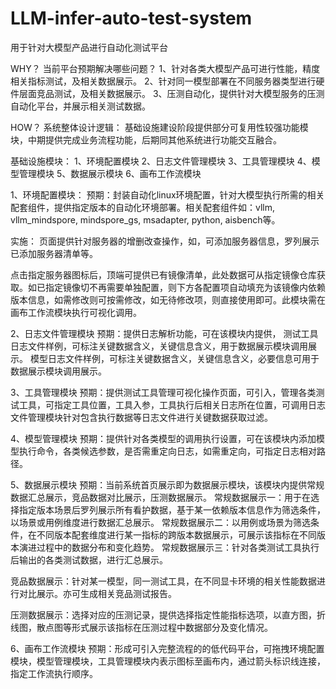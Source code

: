 # LLM-infer-auto-test-system
用于针对大模型产品进行自动化测试平台

WHY？
当前平台预期解决哪些问题？
1、针对各类大模型产品可进行性能，精度相关指标测试，及相关数据展示。
2、针对同一模型部署在不同服务器类型进行硬件层面竞品测试，及相关数据展示。
3、压测自动化，提供针对大模型服务的压测自动化平台，并展示相关测试数据。

HOW？
系统整体设计逻辑：
基础设施建设阶段提供部分可复用性较强功能模块，中期提供完成业务流程功能，后期同其他系统进行功能交互融合。

基础设施模块：
1、环境配置模块
2、日志文件管理模块
3、工具管理模块
4、模型管理模块
5、数据展示模块
6、画布工作流模块


1、环境配置模块：
预期：封装自动化linux环境配置，针对大模型执行所需的相关配套组件，提供指定版本的自动化环境部署。相关配套组件如：vllm, vllm_mindspore, mindspore_gs, msadapter, python, aisbench等。

实施：
页面提供针对服务器的增删改查操作，如，可添加服务器信息，罗列展示已添加服务器清单等。

点击指定服务器图标后，顶端可提供已有镜像清单，此处数据可从指定镜像仓库获取。如已指定镜像切不再需要单独配置，则下方各配置项自动填充为该镜像内依赖版本信息，如需修改则可按需修改，如无待修改项，则直接使用即可。此模块需在画布工作流模块执行可视化调用。

2、日志文件管理模块
预期：提供日志解析功能，可在该模块内提供，
测试工具日志文件样例，可标注关键数据含义，关键信息含义，用于数据展示模块调用展示。
模型日志文件样例，可标注关键数据含义，关键信息含义，必要信息可用于数据展示模块调用展示。

3、工具管理模块
预期：提供测试工具管理可视化操作页面，可引入，管理各类测试工具，可指定工具位置，工具入参，工具执行后相关日志所在位置，可调用日志文件管理模块针对包含执行数据等日志文件进行关键数据获取过滤。

4、模型管理模块
预期：提供针对各类模型的调用执行设置，可在该模块内添加模型执行命令，各类候选参数，是否需重定向日志，如需重定向，可指定日志相对路径。

5、数据展示模块
预期：当前系统首页展示即为数据展示模块，该模块内提供常规数据汇总展示，竞品数据对比展示，压测数据展示。
常规数据展示一：用于在选择指定版本场景后罗列展示所有看护数据，基于某一依赖版本信息作为筛选条件，以场景或用例维度进行数据汇总展示。
常规数据展示二：以用例或场景为筛选条件，在不同版本配套维度进行某一指标的跨版本数据展示，可展示该指标在不同版本演进过程中的数据分布和变化趋势。
常规数据展示三：针对各类测试工具执行后输出的各类测试数据，进行汇总展示。

竞品数据展示：针对某一模型，同一测试工具，在不同显卡环境的相关性能数据进行对比展示。亦可生成相关竞品测试报告。

压测数据展示：选择对应的压测记录，提供选择指定性能指标选项，以直方图，折线图，散点图等形式展示该指标在压测过程中数据部分及变化情况。

6、画布工作流模块
预期：形成可引入完整流程的的低代码平台，可拖拽环境配置模块，模型管理模块，工具管理模块内表示图标至画布内，通过箭头标识线连接，指定工作流执行顺序。
